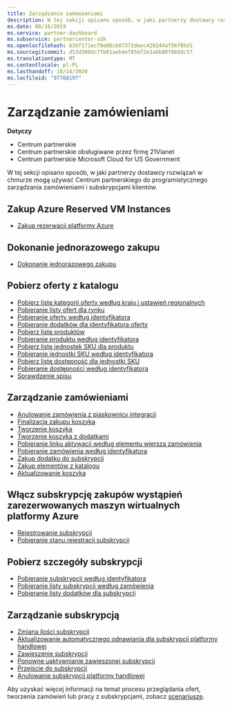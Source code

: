 ```yaml
---
title: Zarządzanie zamówieniami
description: W tej sekcji opisano sposób, w jaki partnerzy dostawcy rozwiązań w chmurze mogą korzystać z Centrum partnerskiego, aby programowo zarządzać zamówieniami i subskrypcjami klientów.
ms.date: 08/16/2019
ms.service: partner-dashboard
ms.subservice: partnercenter-sdk
ms.openlocfilehash: b3df171ecf0e86cb07372deec420244af56f05d1
ms.sourcegitcommit: d53d300dc7fb01aeb4ef85bf2e3a6b80f868dc57
ms.translationtype: MT
ms.contentlocale: pl-PL
ms.lasthandoff: 10/14/2020
ms.locfileid: "97768197"
---
```

# <a name="manage-orders"></a>Zarządzanie zamówieniami

**Dotyczy**

- Centrum partnerskie
- Centrum partnerskie obsługiwane przez firmę 21Vianet
- Centrum partnerskie Microsoft Cloud for US Government

W tej sekcji opisano sposób, w jaki partnerzy dostawcy rozwiązań w chmurze mogą używać Centrum partnerskiego do programistycznego zarządzania zamówieniami i subskrypcjami klientów.

## <a name="purchase-azure-reserved-vm-instances"></a>Zakup Azure Reserved VM Instances

- [Zakup rezerwacji platformy Azure](purchase-azure-reservations.md)

## <a name="make-a-one-time-purchase"></a>Dokonanie jednorazowego zakupu

- [Dokonanie jednorazowego zakupu](make-a-one-time-purchase.md)

## <a name="get-offers-from-the-catalog"></a>Pobierz oferty z katalogu

- [Pobierz listę kategorii oferty według kraju i ustawień regionalnych](get-a-list-of-offer-categories-by-country-and-locale.md)
- [Pobieranie listy ofert dla rynku](get-a-list-of-offers-for-a-market.md)
- [Pobieranie oferty według identyfikatora](get-an-offer-by-id.md)
- [Pobieranie dodatków dla identyfikatora oferty](get-addon-offers-by-offer-id.md)
- [Pobierz listę produktów](get-a-list-of-products.md)
- [Pobieranie produktu według identyfikatora](get-a-product-by-id.md)
- [Pobierz listę jednostek SKU dla produktu](get-a-list-of-skus-for-a-product.md)
- [Pobieranie jednostki SKU według identyfikatora](get-a-sku-by-id.md)
- [Pobierz listę dostępność dla jednostki SKU](get-a-list-of-availabilities-for-a-sku.md)
- [Pobieranie dostępności według identyfikatora](get-an-availability-by-id.md)
- [Sprawdzenie spisu](check-inventory.md)

## <a name="manage-an-order"></a>Zarządzanie zamówieniami

- [Anulowanie zamówienia z piaskownicy integracji](cancel-an-order-from-the-integration-sandbox.md)
- [Finalizacja zakupu koszyka](checkout-a-cart.md)
- [Tworzenie koszyka](create-a-cart.md)
- [Tworzenie koszyka z dodatkami](create-a-cart-with-add-ons.md)
- [Pobieranie linku aktywacji według elementu wiersza zamówienia](get-activation-link-by-order-line-item.md)
- [Pobieranie zamówienia według identyfikatora](get-an-order-by-id.md)
- [Zakup dodatku do subskrypcji](purchase-an-add-on-to-a-subscription.md)
- [Zakup elementów z katalogu](purchase-catalog-items.md)
- [Aktualizowanie koszyka](update-a-cart.md)

## <a name="enable-a-subscription-for-azure-reserved-vm-instance-purchases"></a>Włącz subskrypcję zakupów wystąpień zarezerwowanych maszyn wirtualnych platformy Azure

- [Rejestrowanie subskrypcji](register-a-subscription.md)
- [Pobieranie stanu rejestracji subskrypcji](get-subscription-registration-status.md)

## <a name="get-subscription-details"></a>Pobierz szczegóły subskrypcji

- [Pobieranie subskrypcji według identyfikatora](get-a-subscription-by-id.md)
- [Pobieranie listy subskrypcji według zamówienia](get-a-list-of-subscriptions-by-order.md)
- [Pobieranie listy dodatków dla subskrypcji](get-a-list-of-add-ons-for-a-subscription.md)

## <a name="manage-a-subscription"></a>Zarządzanie subskrypcją

- [Zmiana ilości subskrypcji](change-the-quantity-of-a-subscription.md)
- [Aktualizowanie automatycznego odnawiania dla subskrypcji platformy handlowej](update-autorenew-for-an-azure-marketplace-subscription.md)
- [Zawieszenie subskrypcji](suspend-a-subscription.md)
- [Ponowne uaktywnianie zawieszonej subskrypcji](reactivate-a-suspended-a-subscription.md)
- [Przejście do subskrypcji](transition-a-subscription.md)
- [Anulowanie subskrypcji platformy handlowej](cancel-an-azure-marketplace-subscription.md)

Aby uzyskać więcej informacji na temat procesu przeglądania ofert, tworzenia zamówień lub pracy z subskrypcjami, zobacz [scenariusze](scenarios.md).
